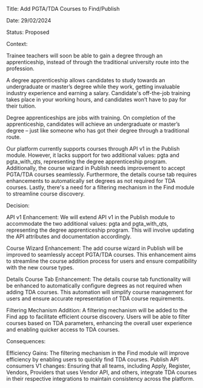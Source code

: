 Title: Add PGTA/TDA Courses to Find/Publish

Date: 29/02/2024

Status: Proposed

Context:

Trainee teachers will soon be able to gain a degree through an apprenticeship,
instead of through the traditional university route into the profession.

A degree apprenticeship allows candidates to study towards an undergraduate or
master’s degree while they work, getting invaluable industry experience and
earning a salary. Candidate's off-the-job training takes place in your working hours,
and candidates won’t have to pay for their tuition.

Degree apprenticeships are jobs with training. On completion of the apprenticeship,
candidates will achieve an undergraduate or master’s degree – just like someone
who has got their degree through a traditional route.

Our platform currently supports courses through API v1 in the Publish module.
However, it lacks support for two additional values: pgta and pgta_with_qts,
representing the degree apprenticeship program.
Additionally, the course wizard in Publish needs improvement to accept PGTA/TDA
courses seamlessly. Furthermore, the details course tab requires enhancements to
automatically set degrees as not required for TDA courses.
Lastly, there's a need for a filtering mechanism in the Find module to streamline course discovery.

Decision:

API v1 Enhancement: We will extend API v1 in the Publish module to accommodate the two additional values: pgta and pgta_with_qts, representing the degree apprenticeship program. This will involve updating the API attributes and documentation accordingly.

Course Wizard Enhancement: The add course wizard in Publish will be improved to seamlessly accept PGTA/TDA courses. This enhancement aims to streamline the course addition process for users and ensure compatibility with the new course types.

Details Course Tab Enhancement: The details course tab functionality will be enhanced to automatically configure degrees as not required when adding TDA courses. This automation will simplify course management for users and ensure accurate representation of TDA course requirements.

Filtering Mechanism Addition: A filtering mechanism will be added to the Find app to facilitate efficient course discovery. Users will be able to filter courses based on TDA parameters, enhancing the overall user experience and enabling quicker access to TDA courses.

Consequences:

Efficiency Gains: The filtering mechanism in the Find module will improve efficiency by enabling users to quickly find TDA courses.
Publish API consumers V1 changes: Ensuring that all teams, including Apply, Register, Vendors, Providers that uses Vendor API, and others, integrate TDA courses in their respective integrations to maintain consistency across the platform.
